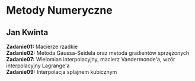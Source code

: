 Metody Numeryczne
=================

Jan Kwinta
----------

**Zadanie01:** Macierze rzadkie  
**Zadanie02:** Metoda Gaussa-Seidela oraz metoda gradientów sprzężonych  
**Zadanie07:** Wielomian interpolacyjny, macierz Vandermonde'a, wzór interpolacyjny Lagrange'a  
**Zadanie09:** Interpolacja splajnem kubicznym
